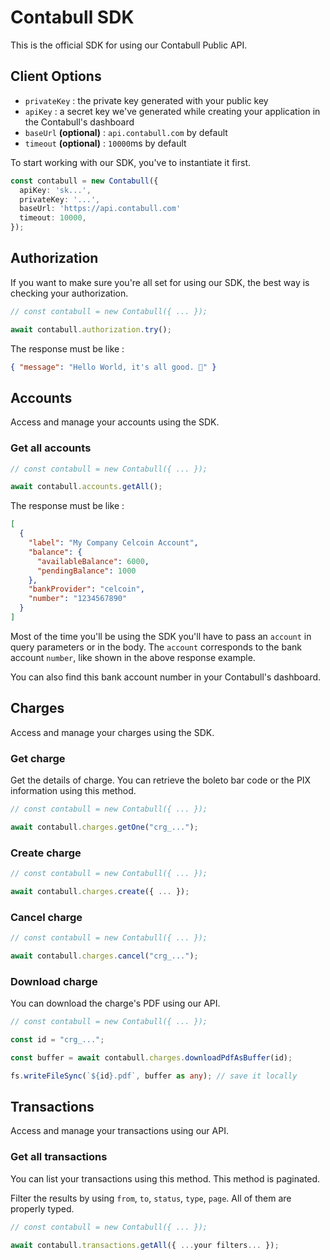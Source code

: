 # Contabull SDK

This is the official SDK for using our Contabull Public API.

## Client Options

- `privateKey` : the private key generated with your public key
- `apiKey` : a secret key we've generated while creating your application in the Contabull's dashboard
- `baseUrl` **(optional)** : `api.contabull.com` by default
- `timeout` **(optional)** : `10000`ms by default

To start working with our SDK, you've to instantiate it first.

```typescript
const contabull = new Contabull({
  apiKey: 'sk...',
  privateKey: '...',
  baseUrl: 'https://api.contabull.com'
  timeout: 10000,
});
```

## Authorization

If you want to make sure you're all set for using our SDK, the best way is checking your authorization.

```typescript
// const contabull = new Contabull({ ... });

await contabull.authorization.try();
```

The response must be like :

```json
{ "message": "Hello World, it's all good. 🚀" }
```

## Accounts

Access and manage your accounts using the SDK.

### Get all accounts

```typescript
// const contabull = new Contabull({ ... });

await contabull.accounts.getAll();
```

The response must be like :

```json
[
  {
    "label": "My Company Celcoin Account",
    "balance": {
      "availableBalance": 6000,
      "pendingBalance": 1000
    },
    "bankProvider": "celcoin",
    "number": "1234567890"
  }
]
```

Most of the time you'll be using the SDK you'll have to pass an `account` in query parameters or in the body. The `account` corresponds to the bank account `number`, like shown in the above response example.

You can also find this bank account number in your Contabull's dashboard.

## Charges

Access and manage your charges using the SDK.

### Get charge

Get the details of charge. You can retrieve the boleto bar code or the PIX information using this method.

```typescript
// const contabull = new Contabull({ ... });

await contabull.charges.getOne("crg_...");
```

### Create charge

```typescript
// const contabull = new Contabull({ ... });

await contabull.charges.create({ ... });
```

### Cancel charge

```typescript
// const contabull = new Contabull({ ... });

await contabull.charges.cancel("crg_...");
```

### Download charge

You can download the charge's PDF using our API.

```typescript
// const contabull = new Contabull({ ... });

const id = "crg_...";

const buffer = await contabull.charges.downloadPdfAsBuffer(id);

fs.writeFileSync(`${id}.pdf`, buffer as any); // save it locally
```

## Transactions

Access and manage your transactions using our API.

### Get all transactions

You can list your transactions using this method. This method is paginated.

Filter the results by using `from`, `to`, `status`, `type`, `page`. All of them are properly typed.

```typescript
// const contabull = new Contabull({ ... });

await contabull.transactions.getAll({ ...your filters... });
```
